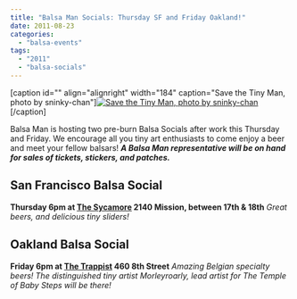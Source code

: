 ```yaml
---
title: "Balsa Man Socials: Thursday SF and Friday Oakland!"
date: 2011-08-23
categories: 
  - "balsa-events"
tags: 
  - "2011"
  - "balsa-socials"
---
```


\[caption id="" align="alignright" width="184" caption="Save the Tiny Man, photo by sninky-chan"\][![Save the Tiny Man, photo by sninky-chan](/images/3895562496_7b749c6b43_z.jpg "Save the Tiny Man, photo by sninky-chan")](https://www.flickr.com/photos/sninky-chan/3895562496/in/pool-1215242@N23/)\[/caption\]

Balsa Man is hosting two pre-burn Balsa Socials after work this Thursday and Friday. We encourage all you tiny art enthusiasts to come enjoy a beer and meet your fellow balsars! **_A Balsa Man representative will be on hand for sales of tickets, stickers, and patches._**

## San Francisco Balsa Social

**Thursday 6pm at [The Sycamore](https://thesycamoresf.com/) 2140 Mission, between 17th & 18th** _Great beers, and delicious tiny sliders!_

## Oakland Balsa Social

**Friday 6pm at [The Trappist](https://thetrappist.com/) 460 8th Street** _Amazing Belgian specialty beers! The distinguished tiny artist Morleyroarly, lead artist for The Temple of Baby Steps will be there!_
